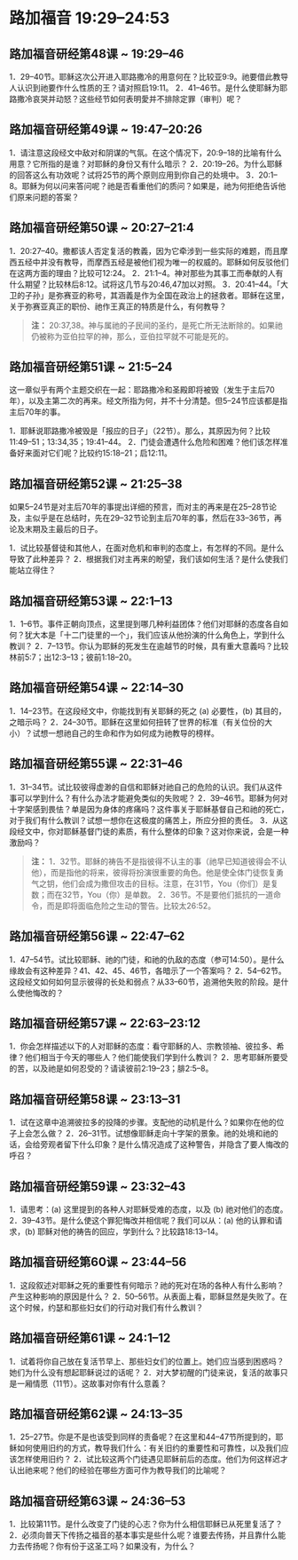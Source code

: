 # 路加福音 19:29–24:53

## 路加福音研经第48课 ~ 19:29–46

1．29–40节。耶稣这次公开进入耶路撒冷的用意何在？比较亚9:9。祂要借此教导人认识到祂要作什么性质的王？请对照启19:11。
2．41–46节。是什么使耶稣为耶路撒冷哀哭并动怒？这些经节如何表明愛并不排除定罪（审判）呢？

## 路加福音研经第49课 ~ 19:47–20:26

1．请注意这段经文中敌对和阴谋的气氛。在这个情况下，20:9–18的比喻有什么用意？它所指的是谁？对耶稣的身份又有什么暗示？
2．20:19–26。为什么耶稣的回答这么有功效呢？试将25节的两个原则应用到你自己的处境中。
3．20:1–8。耶稣为何以问来答问呢？祂是否看重他们的质问？如果是，祂为何拒绝告诉他们原来问题的答案？

## 路加福音研经第50课 ~ 20:27–21:4

1．20:27–40。撒都该人否定复活的教義，因为它牵涉到一些实际的难题，而且摩西五经中并没有教导，而摩西五经是被他们视为唯一的权威的。耶稣如何反驳他们在这两方面的理由？比较可12:24。
2．21:1–4。神对那些为其事工而奉献的人有什么期望？比较林后8:12。试将这几节与20:46,47加以对照。
3．20:41–44。「大卫的子孙」是弥赛亚的称号，其涵義是作为全国在政治上的拯救者。耶稣在这里，关于弥赛亚真正的职份、祂作王真正的特质是什么，有何教导？

> **注：** 20:37,38。神与属祂的子民间的圣约，是死亡所无法断除的。如果祂仍被称为亚伯拉罕的神，那么，亚伯拉罕就不可能是死的。

## 路加福音研经第51课 ~ 21:5–24

这一章似乎有两个主题交织在一起：耶路撒冷和圣殿即将被毁（发生于主后70年），以及主第二次的再来。经文所指为何，并不十分清楚。但5–24节应该都是指主后70年的事。

1．耶稣说耶路撒冷被毁是「报应的日子」（22节）。那么，其原因为何？比较11:49–51；13:34,35；19:41–44。
2．门徒会遭遇什么危险和困难？他们该怎样准备好来面对它们呢？比较约15:18–21；启12:11。

## 路加福音研经第52课 ~ 21:25–38

如果5–24节是对主后70年的事提出详细的预言，而对主的再来是在25–28节论及，主似乎是在总结时，先在29–32节论到主后70年的事，然后在33–36节，再论及末期及主最后的日子。

1．试比较基督徒和其他人，在面对危机和审判的态度上，有怎样的不同。是什么导致了此种差异？
2．根据我们对主再来的盼望，我们该如何生活？是什么使我们能站立得住？

## 路加福音研经第53课 ~ 22:1–13

1．1–6节。事件正朝向顶点，这里提到哪几种利益团体？他们对耶稣的态度各自如何？犹大本是「十二门徒里的一个」，我们应该从他扮演的什么角色上，学到什么教训？
2．7–13节。你认为耶稣的死发生在逾越节的时候，具有重大意義吗？比较林前5:7；出12:3–13；彼前1:18–20。

## 路加福音研经第54课 ~ 22:14–30

1．14–23节。在这段经文中，你能找到有关耶稣的死之 (a) 必要性，(b) 其目的，之暗示吗？
2．24–30节。耶稣在这里如何扭转了世界的标准（有关位份的大小）？试想一想祂自己的生命和作为如何成为祂教导的榜样。

## 路加福音研经第55课 ~ 22:31–46

1．31–34节。试比较彼得虚渺的自信和耶稣对祂自己的危险的认识。我们从这件事可以学到什么？有什么办法才能避免类似的失败呢？
2．39–46节。耶稣为何对十字架感到畏怯？单是因为身体的疼痛吗？这件事关于耶稣基督自己和祂的死亡，对于我们有什么教训？试想一想你在这极度的痛苦上，所应分担的责任。
3．从这段经文中，你对耶稣基督门徒的素质，有什么整体的印象？这对你来说，会是一种激励吗？

> **注：**
> 1．32节。耶稣的祷告不是指彼得不认主的事（祂早已知道彼得会不认他），而是指他的将来，彼得将扮演很重要的角色。他是使全体门徒恢复勇气之钥，他们会成为撒但攻击的目标。注意，在31节，You（你们）是复数；而在32节，You（你）是单数。
> 2．36节。不是要他们抵抗的一道命令，而是即将面临危险之生动的警告。比较太26:52。

## 路加福音研经第56课 ~ 22:47–62

1．47–54节。试比较耶稣、祂的门徒，和祂的仇敌的态度（参可14:50）。是什么缘故会有这种差异？41、42、45、46节，各暗示了一个答案吗？
2．54–62节。这段经文如何如何显示彼得的长处和弱点？从33–60节，追溯他失败的阶段。是什么使他悔改的？

## 路加福音研经第57课 ~ 22:63–23:12

1．你会怎样描述以下的人对耶稣的态度：看守耶稣的人、宗教领袖、彼拉多、希律？他们相当于今天的哪些人？他们能使我们学到什么教训？
2．思考耶稣所要受的苦，以及祂是如何忍受的？请读彼前2:19–23；腓2:5–8。

## 路加福音研经第58课 ~ 23:13–31

1．试在这章中追溯彼拉多的投降的步骤。支配他的动机是什么？如果你在他的位子上会怎么做？
2．26–31节。试想像耶稣走向十字架的景象。祂的处境和祂的话，会给旁观者留下什么印象？是什么情况造成了这种警告，并隐含了要人悔改的呼召？

## 路加福音研经第59课 ~ 23:32–43

1．请思考：(a) 这里提到的各种人对耶稣受难的态度，以及 (b) 祂对他们的态度。
2．39–43节。是什么使这个罪犯悔改并相信呢？我们可以从：(a) 他的认罪和请求，(b) 耶稣对他的祷告的回应，学到什么？比较路18:13–14。

## 路加福音研经第60课 ~ 23:44–56

1．这段叙述对耶稣之死的重要性有何暗示？祂的死对在场的各种人有什么影响？产生这种影响的原因是什么？
2．50–56节。从表面上看，耶稣显然是失败了。在这个时候，约瑟和那些妇女们的行动对我们有什么教训？

## 路加福音研经第61课 ~ 24:1–12

1．试着将你自己放在复活节早上、那些妇女们的位置上。她们应当感到困惑吗？她们为什么没有想起耶稣说过的话呢？
2．对大梦初醒的门徒来说，复活的故事只是一厢情愿（11节）。这故事对你有什么意義？

## 路加福音研经第62课 ~ 24:13–35

1．25–27节。你是不是也该受到同样的责备呢？在这里和44–47节所提到的，耶稣如何使用旧约的方式，教导我们什么：有关旧约的重要性和可靠性，以及我们应该怎样使用旧约？
2．试比较这两个门徒遇见耶稣前后的态度。他们为何这样迟才认出祂来呢？他们的经验在哪些方面可作为教导我们的比喻呢？

## 路加福音研经第63课 ~ 24:36–53

1．比较第11节。是什么改变了门徒的心志？你为什么相信耶稣已从死里复活了？
2．必须向普天下传扬之福音的基本事实是些什么呢？谁要去传扬，并且靠什么能力去传扬呢？你有份于这圣工吗？如果没有，为什么？